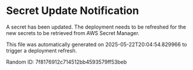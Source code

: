 
# Secret Update Notification

A secret has been updated. The deployment needs to be refreshed for the new secrets to be retrieved from AWS Secret Manager.

This file was automatically generated on 2025-05-22T20:04:54.829966 to trigger a deployment refresh.

Random ID: 7f8176912c714512bb4593579ff53beb
        